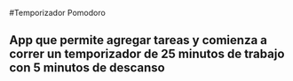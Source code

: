 #Temporizador Pomodoro

## App que permite agregar tareas y comienza a correr un temporizador de 25 minutos de trabajo con 5 minutos de descanso